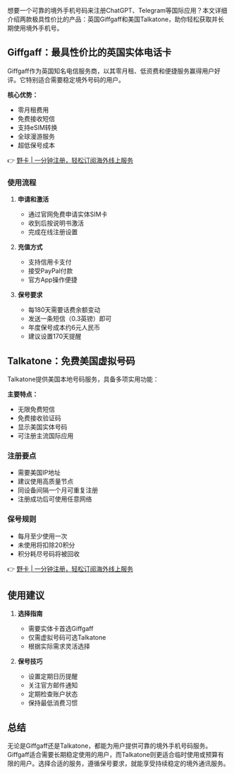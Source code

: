想要一个可靠的境外手机号码来注册ChatGPT、Telegram等国际应用？本文详细介绍两款极具性价比的产品：英国Giffgaff和美国Talkatone，助你轻松获取并长期使用境外手机号。

## Giffgaff：最具性价比的英国实体电话卡

Giffgaff作为英国知名电信服务商，以其零月租、低资费和便捷服务赢得用户好评。它特别适合需要稳定境外号码的用户。

**核心优势：**
- 零月租费用
- 免费接收短信
- 支持eSIM转换
- 全球漫游服务
- 超低保号成本

👉 [野卡 | 一分钟注册，轻松订阅海外线上服务](https://bit.ly/bewildcard)

### 使用流程

1. **申请和激活**
   - 通过官网免费申请实体SIM卡
   - 收到后按说明书激活
   - 完成在线注册设置

2. **充值方式**
   - 支持信用卡支付
   - 接受PayPal付款
   - 官方App操作便捷

3. **保号要求**
   - 每180天需要话费余额变动
   - 发送一条短信（0.3英镑）即可
   - 年度保号成本约6元人民币
   - 建议设置170天提醒

## Talkatone：免费美国虚拟号码

Talkatone提供美国本地号码服务，具备多项实用功能：

**主要特点：**
- 无限免费短信
- 免费接收验证码
- 显示美国实体号码
- 可注册主流国际应用

### 注册要点
- 需要美国IP地址
- 建议使用高质量节点
- 同设备间隔一个月可重复注册
- 注册成功后可使用任意网络

### 保号规则
- 每月至少使用一次
- 未使用将扣除20积分
- 积分耗尽号码将被回收

👉 [野卡 | 一分钟注册，轻松订阅海外线上服务](https://bit.ly/bewildcard)

## 使用建议

1. **选择指南**
   - 需要实体卡首选Giffgaff
   - 仅需虚拟号码可选Talkatone
   - 根据实际需求灵活选择

2. **保号技巧**
   - 设置定期日历提醒
   - 关注官方邮件通知
   - 定期检查账户状态
   - 保持最低消费习惯

## 总结

无论是Giffgaff还是Talkatone，都能为用户提供可靠的境外手机号码服务。Giffgaff适合需要长期稳定使用的用户，而Talkatone则更适合临时使用或预算有限的用户。选择合适的服务，遵循保号要求，就能享受持续稳定的境外通讯服务。